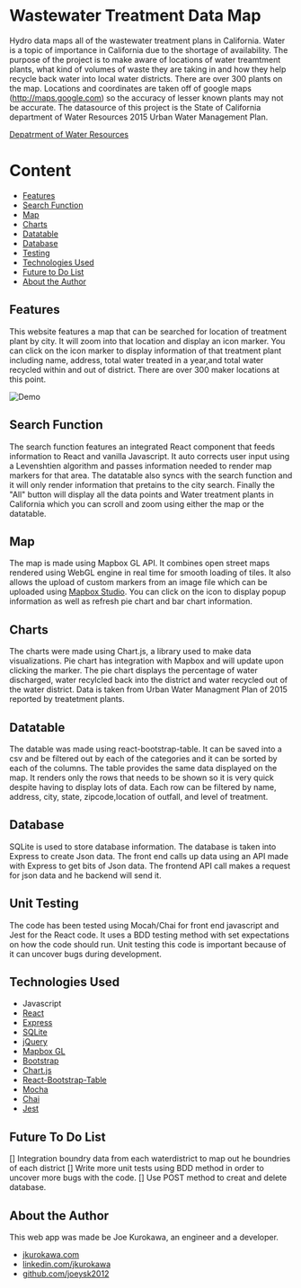 # Wastewater Treatment Data Map

Hydro data maps all of the wastewater treatment plans in California. Water is a topic of importance in California due to the shortage of availability. The purpose of the project is to make aware of locations of water treamtment plants, what kind of volumes of waste they are taking in and how they help recycle back water into local water districts. There are over 300 plants on the map. Locations and coordinates are taken off of google maps (http://maps.google.com) so the accuracy of lesser known plants may not be accurate. The datasource of this project is the State of California department of Water Resources 2015 Urban Water Management Plan. 

[Depatrment of Water Resources](http://www.water.ca.gov/urbanwatermanagement/uwmp2015.cfm)

# Content

- [Features](#features)
- [Search Function](#searchfunction)
- [Map](#map)
- [Charts](#charts)
- [Datatable](#datatable)
- [Database](#database)
- [Testing](#testing)
- [Technologies Used](#technologiesused)
- [Future to Do List](#todo) 
- [About the Author](#about)



## <a name="features"></a>Features
This website features a map that can be searched for location of treatment plant by city. It will zoom into that location and display an icon marker. You can click on the icon marker to display information of that treatment plant including name, address, total water treated in a year,and total water recycled within and out of district. There are over 300 maker locations at this point.


![Demo](http://i.imgur.com/P4uU5Co.gif)



## <a name="searchfunction"></a>Search Function
The search function features an integrated React component that feeds information to React and vanilla Javascript. It auto corrects user input using a Levenshtien algorithm and passes information needed to render map markers for that area. The datatable also syncs with the search function and it will only render information that pretains to the city search. Finally the "All" button will display all the data points and Water treatment plants in California which you can scroll and zoom using either the map or the datatable. 

## <a name="map"></a>Map
The map is made using Mapbox GL API. It combines open street maps rendered using WebGL engine in real time for smooth loading of tiles. It also allows the upload of custom markers from an image file which can be uploaded using [Mapbox Studio](https://www.mapbox.com/mapbox-studio/). You can click on the icon to display popup information as well as refresh pie chart and bar chart information. 

## <a name="Charts"></a>Charts
The charts were made using Chart.js, a library used to make data visualizations. Pie chart has integration with Mapbox and will update upon clicking the marker. The pie chart displays the percentage of water discharged, water recylcled back into the district and water recycled out of the water district. Data is taken from Urban Water Managment Plan of 2015 reported by treatetment plants. 

## <a name="Datatable"></a>Datatable
The datable was made using react-bootstrap-table. It can be saved into a csv and be filtered out by each of the categories and it can be sorted by each of the columns. The table provides the same data displayed on the map. It renders only the rows that needs to be shown so it is very quick despite having to display lots of data. Each row can be filtered by name, address, city, state, zipcode,location of outfall, and level of treatment. 
  

## <a name="Database"></a>Database
SQLite is used to store database information. The database is taken into Express to create Json data.  The front end calls up data using an API made with Express to get bits of Json data. The frontend API call makes a request for json data and he backend will send it. 


## <a name="testing"></a>Unit Testing
The code has been tested using Mocah/Chai for front end javascript and Jest for the React code. It uses a BDD testing method with set expectations on how the code should run. Unit testing this code is important because of it can uncover bugs during development.

## <a name="technologiesused"></a>Technologies Used

- Javascript
- [React](https://facebook.github.io/react/) 
- [Express](https://expressjs.com/)
- [SQLite](https://www.sqlite.org/)
- [jQuery](https://jquery.com/)
- [Mapbox GL](https://www.mapbox.com/)
- [Bootstrap](http://getbootstrap.com/)
- [Chart.js](http://www.chartjs.org/)
- [React-Bootstrap-Table](https://allenfang.github.io/react-bootstrap-table/)
- [Mocha](https://mochajs.org/)
- [Chai](http://chaijs.com/)
- [Jest](https://facebook.github.io/jest/)

## <a name="todo"></a>Future To Do List

[] Integration boundry data from each waterdistrict to map out he boundries of each district
[] Write more unit tests using BDD method in order to uncover more bugs with the code.
[] Use POST method to creat and delete database.

## <a name="about"></a>About the Author
This web app was made be Joe Kurokawa, an engineer and a developer. 
- [jkurokawa.com](http://jkurokawa.com)
- [linkedin.com/jkurokawa](https://www.linkedin.com/in/joekurokawa/)
- [github.com/joeysk2012](http://github.com/joeysk2012)






